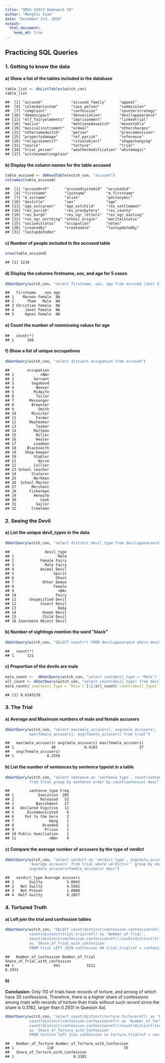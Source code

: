 ```yaml
---
title: "QMSS G5072 Homework 10"
author: "Mengfei Xiao"
date: "December 3rd, 2018"
output: 
  html_document:
    keep_md: true
---
```




## Practicing SQL Queries



### 1. Getting to know the data
#### a) Show a list of the tables included in the database

```r
table_list <- dbListTables(witch_con)
table_list
```

```
##  [1] "accused"             "accused_family"      "appeal"             
##  [4] "calendarcustom"      "case_person"         "commission"         
##  [7] "complaint"           "confession"          "counterstrategy"    
## [10] "demonicpact"         "denunciation"        "devilappearance"    
## [13] "elf_fairyelements"   "imprisonment"        "linkedtrial"        
## [16] "malice"              "mentionedaswitch"    "movestohla"         
## [19] "musicalinstrument"   "ordeal"              "othercharges"       
## [22] "othernamedwitch"     "person"              "prevcommission"     
## [25] "propertydamage"      "ref_parish"          "reference"          
## [28] "religiousmotif"      "ritualobject"        "shapechanging"      
## [31] "source"              "torture"             "trial"              
## [34] "trial_person"        "weathermodification" "whitemagic"         
## [37] "witchesmeetingplace"
```


#### b) Display the column names for the table accused

```r
table_accused <- dbReadTable(witch_con, "accused")
colnames(table_accused)
```

```
##  [1] "accusedref"       "accusedsystemid"  "accusedid"       
##  [4] "firstname"        "lastname"         "m_firstname"     
##  [7] "m_surname"        "alias"            "patronymic"      
## [10] "destitle"         "sex"              "age"             
## [13] "age_estcareer"    "age_estchild"     "res_settlement"  
## [16] "res_parish"       "res_presbytery"   "res_county"      
## [19] "res_burgh"        "res_ngr_letters"  "res_ngr_easting" 
## [22] "res_ngr_northing" "ethnic_origin"    "maritalstatus"   
## [25] "socioecstatus"    "occupation"       "notes"           
## [28] "createdby"        "createdate"       "lastupdatedby"   
## [31] "lastupdatedon"
```


#### c) Number of people included in the accused table

```r
nrow(table_accused)
```

```
## [1] 3219
```


#### d) Display the columns firstname, sex, and age for 5 cases

```r
dbGetQuery(witch_con, "select firstname, sex, age from accused limit 5")
```

```
##   firstname    sex age
## 1    Mareon Female  NA
## 2      Thom   Male  NA
## 3 Christian Female  NA
## 4     Janet Female  NA
## 5     Agnes Female  NA
```


#### e) Count the number of nonmissing values for age

```
##   count(*)
## 1      166
```


#### f) Show a list of unique occupations

```r
dbGetQuery(witch_con, "select distinct occupation from accused")
```

```
##        occupation
## 1            <NA>
## 2         Servant
## 3        Vagabond
## 4          Weaver
## 5         Midwife
## 6          Tailor
## 7       Messenger
## 8        Brewster
## 9           Smith
## 10       Minister
## 11         Farmer
## 12      Mealmaker
## 13         Tasker
## 14        Maltman
## 15         Miller
## 16         Healer
## 17        Loadman
## 18     Blacksmith
## 19    Shop-keeper
## 20        Stabler
## 21          Nurse
## 22        Collier
## 23 School teacher
## 24       Slaterer
## 25        Workman
## 26  School Master
## 27       Merchant
## 28      Fisherman
## 29        Henwife
## 30           Cook
## 31         Sailor
## 32       Creelman
```



### 2. Seeing the Devil
#### a) List the unique devil_types in the data

```r
dbGetQuery(witch_con, "select distinct devil_type from devilappearance")
```

```
##                devil_type
## 1                    Male
## 2            Female Fairy
## 3              Male Fairy
## 4            Animal Devil
## 5                  Spirit
## 6                   Ghost
## 7             Other Demon
## 8                  Female
## 9                    <NA>
## 10                  Fairy
## 11      Unspecified Devil
## 12           Insect Devil
## 13                   Baby
## 14            Human Devil
## 15            Child Devil
## 16 Inanimate Object Devil
```


#### b) Number of sightings mention the word "black"

```r
dbGetQuery(witch_con, "SELECT count(*) FROM devilappearance where devil_text like '%black%'")
```

```
##   count(*)
## 1      121
```


#### c) Proportion of the devils are male

```r
male_count <-  dbGetQuery(witch_con, "select sum(devil_type = 'Male') from devilappearance")
all_count <- dbGetQuery(witch_con, "select count(devil_type) from devilappearance")
male_count$`sum(devil_type = 'Male')`[1]/all_count$`count(devil_type)`[1]
```

```
## [1] 0.6345178
```



### 3. The Trial
#### a) Average and Maximum numbers of male and female accusers

```r
dbGetQuery(witch_con, "select max(male_accusers), avg(male_accusers), 
           max(female_accusers), avg(female_accusers) from trial")
```

```
##   max(male_accusers) avg(male_accusers) max(female_accusers)
## 1                 48             0.4182                   27
##   avg(female_accusers)
## 1               0.2559
```


#### b) List the number of sentences by sentence typeist in a table

```r
dbGetQuery(witch_con, "select sentence as 'sentence_type', count(sentence) as 'Freq'
           from trial group by sentence order by count(sentence) desc")
```

```
##         sentence_type Freq
## 1           Execution  205
## 2            Released   52
## 3          Banishment   27
## 4   Declared Fugitive   11
## 5      Excommunicated    6
## 6     Put to the horn    2
## 7                Hang    1
## 8             Branded    1
## 9              Prison    1
## 10 Public Humiliation    1
## 11               <NA>    0
```


#### c) Compare the average number of accusers by the type of verdict

```r
dbGetQuery(witch_con, "select verdict as 'verdict_type', avg(male_accusers+female_accusers) as 
           'Average accusers' from trial where verdict<>'' group by verdict order by 
           avg(male_accusers+female_accusers) desc")
```

```
##   verdict_type Average accusers
## 1       Guilty           5.8043
## 2   Not Guilty           4.5581
## 3   Not Proven           1.0000
## 4  Half Guilty           0.2857
```


### 4. Tortured Truth
#### a) Left join the trial and confession tables

```r
dbGetQuery(witch_con, "SELECT count(distinct(confession.confessionref)) as 'Number_of_Confession', 
           count(distinct(trial.trialref)) as 'Number_of_Trial', 
           count(distinct(confession.confessionref))/count(distinct(trial.trialref)) 
           as 'Share_of_Trial_with_confession' 
           FROM trial LEFT JOIN confession ON trial.trialref = confession.trialref")
```

```
##   Number_of_Confession Number_of_Trial Share_of_Trial_with_confession
## 1                  941            3211                         0.2931
```


#### b)
**Conclusion:** Only 110 of trials have records of torture, and among of which have 35 confessions. Therefore, there is a higher share of confessions among trials with records of torture than trials without such record since the share is 0.3182, larger than 0.2931 in Quesion 4a).

```r
dbGetQuery(witch_con, "select count(distinct(torture.tortureref)) as 'Number_of_Torture', 
           count(distinct(confession.confessionref)) as 'Number_of_Torture_with_Confession', 
           count(distinct(confession.confessionref))/count(distinct(torture.tortureref))
           as 'Share_of_Torture_with_Confession' 
           FROM torture left join confession on torture.trialref = confession.trialref")
```

```
##   Number_of_Torture Number_of_Torture_with_Confession
## 1               110                                35
##   Share_of_Torture_with_Confession
## 1                           0.3182
```
```

